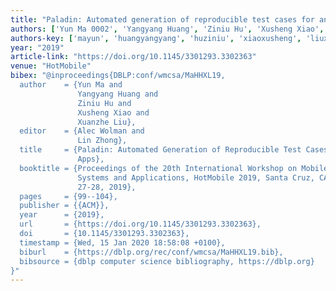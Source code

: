 ```yaml
---
title: "Paladin: Automated generation of reproducible test cases for android apps"
authors: ['Yun Ma 0002', 'Yangyang Huang', 'Ziniu Hu', 'Xusheng Xiao', 'Xuanzhe Liu']
authors-key: ['mayun', 'huangyangyang', 'huziniu', 'xiaoxusheng', 'liuxuanzhe']
year: "2019"
article-link: "https://doi.org/10.1145/3301293.3302363"
venue: "HotMobile"
bibex: "@inproceedings{DBLP:conf/wmcsa/MaHHXL19,
  author    = {Yun Ma and
               Yangyang Huang and
               Ziniu Hu and
               Xusheng Xiao and
               Xuanzhe Liu},
  editor    = {Alec Wolman and
               Lin Zhong},
  title     = {Paladin: Automated Generation of Reproducible Test Cases for Android
               Apps},
  booktitle = {Proceedings of the 20th International Workshop on Mobile Computing
               Systems and Applications, HotMobile 2019, Santa Cruz, CA, USA, February
               27-28, 2019},
  pages     = {99--104},
  publisher = {{ACM}},
  year      = {2019},
  url       = {https://doi.org/10.1145/3301293.3302363},
  doi       = {10.1145/3301293.3302363},
  timestamp = {Wed, 15 Jan 2020 18:58:08 +0100},
  biburl    = {https://dblp.org/rec/conf/wmcsa/MaHHXL19.bib},
  bibsource = {dblp computer science bibliography, https://dblp.org}
}"
---
```

